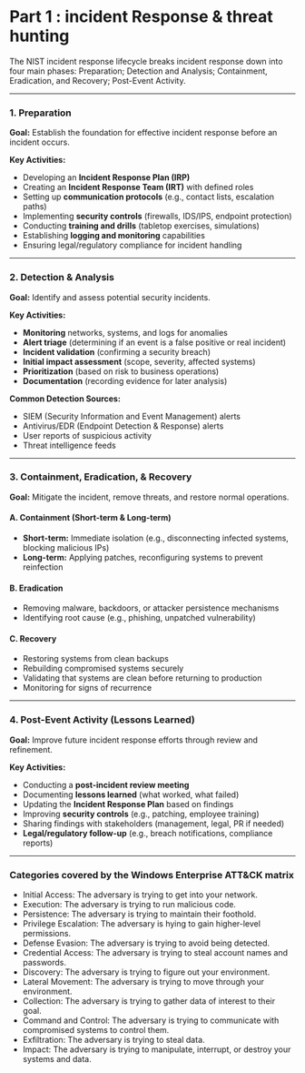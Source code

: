 # Part 1 : incident Response & threat hunting

The NIST incident response lifecycle breaks incident response down into four main phases: 
Preparation; 
Detection and Analysis; 
Containment, Eradication, and Recovery; 
Post-Event Activity.

---
### **1. Preparation**  
**Goal:** Establish the foundation for effective incident response before an incident occurs.  

**Key Activities:**  
- Developing an **Incident Response Plan (IRP)**  
- Creating an **Incident Response Team (IRT)** with defined roles  
- Setting up **communication protocols** (e.g., contact lists, escalation paths)  
- Implementing **security controls** (firewalls, IDS/IPS, endpoint protection)  
- Conducting **training and drills** (tabletop exercises, simulations)  
- Establishing **logging and monitoring** capabilities  
- Ensuring legal/regulatory compliance for incident handling  

---
### **2. Detection & Analysis**  
**Goal:** Identify and assess potential security incidents.  

**Key Activities:**  
- **Monitoring** networks, systems, and logs for anomalies  
- **Alert triage** (determining if an event is a false positive or real incident)  
- **Incident validation** (confirming a security breach)  
- **Initial impact assessment** (scope, severity, affected systems)  
- **Prioritization** (based on risk to business operations)  
- **Documentation** (recording evidence for later analysis)  

**Common Detection Sources:**  
- SIEM (Security Information and Event Management) alerts  
- Antivirus/EDR (Endpoint Detection & Response) alerts  
- User reports of suspicious activity  
- Threat intelligence feeds  

---
### **3. Containment, Eradication, & Recovery**  
**Goal:** Mitigate the incident, remove threats, and restore normal operations.  

#### **A. Containment (Short-term & Long-term)**  
- **Short-term:** Immediate isolation (e.g., disconnecting infected systems, blocking malicious IPs)  
- **Long-term:** Applying patches, reconfiguring systems to prevent reinfection  

#### **B. Eradication**  
- Removing malware, backdoors, or attacker persistence mechanisms  
- Identifying root cause (e.g., phishing, unpatched vulnerability)  

#### **C. Recovery**  
- Restoring systems from clean backups  
- Rebuilding compromised systems securely  
- Validating that systems are clean before returning to production  
- Monitoring for signs of recurrence  

---
### **4. Post-Event Activity (Lessons Learned)**  
**Goal:** Improve future incident response efforts through review and refinement.  

**Key Activities:**  
- Conducting a **post-incident review meeting**  
- Documenting **lessons learned** (what worked, what failed)  
- Updating the **Incident Response Plan** based on findings  
- Improving **security controls** (e.g., patching, employee training)  
- Sharing findings with stakeholders (management, legal, PR if needed)  
- **Legal/regulatory follow-up** (e.g., breach notifications, compliance reports)  

---
### Categories covered by the Windows Enterprise ATT&CK matrix

- Initial Access: The adversary is trying to get into your network.
- Execution: The adversary is trying to run malicious code.
- Persistence: The adversary is trying to maintain their foothold.
- Privilege Escalation: The adversary is hying to gain higher-level permissions.
- Defense Evasion: The adversary is trying to avoid being detected.
- Credential Access: The adversary is trying to steal account names and passwords.
- Discovery: The adversary is trying to figure out your environment.
- Lateral Movement: The adversary is trying to move through your environment.
- Collection: The adversary is trying to gather data of interest to their goal.
- Command and Control: The adversary is trying to communicate with compromised systems to control them.
- Exfiltration: The adversary is trying to steal data.
- Impact: The adversary is trying to manipulate, interrupt, or destroy your systems and data.

